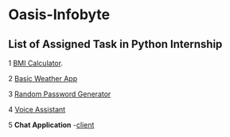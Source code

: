 # Oasis-Infobyte

## List of Assigned Task in Python Internship

1 [BMI Calculator](https://github.com/chandhiramouli-k/Oasis-Infobyte/blob/main/Oasis%20infobyte/BMI%20Calculator/bmi_calculator.py).

2 [Basic Weather App](https://github.com/chandhiramouli-k/Oasis-Infobyte/blob/main/Oasis%20infobyte/Basic%20wheather%20App/basic_weather_app.py)

3 [Random Password Generator](https://github.com/chandhiramouli-k/Oasis-Infobyte/blob/main/Oasis%20infobyte/Random%20password%20generator/random_password_generator.py)

4 [Voice Assistant](https://github.com/chandhiramouli-k/Oasis-Infobyte/blob/main/Oasis%20infobyte/Voice%20Assistant/voice_assistant.py)

5 **Chat Application**
   -[client](https://github.com/chandhiramouli-k/Oasis-Infobyte/blob/main/Oasis%20infobyte/Chat%20Application/client.py)
